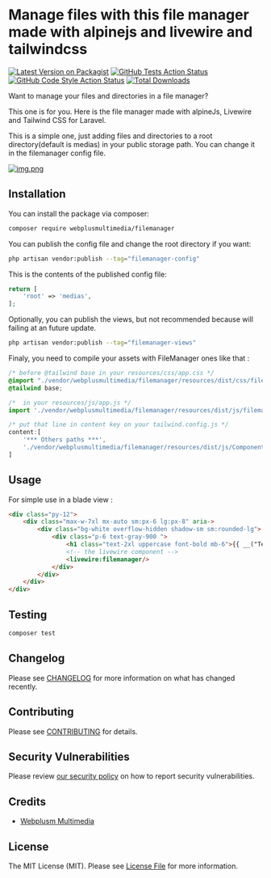 # Manage files with this file manager made with alpinejs and livewire and tailwindcss

[![Latest Version on Packagist](https://img.shields.io/packagist/v/webplusmultimedia/filemanager.svg?style=flat-square)](https://packagist.org/packages/webplusmultimedia/filemanager)
[![GitHub Tests Action Status](https://img.shields.io/github/actions/workflow/status/webplusmultimedia/filemanager/run-tests.yml?branch=main&label=tests&style=flat-square)](https://github.com/webplusmultimedia/filemanager/actions?query=workflow%3Arun-tests+branch%3Amain)
[![GitHub Code Style Action Status](https://img.shields.io/github/actions/workflow/status/webplusmultimedia/filemanager/fix-php-code-style-issues.yml?branch=main&label=code%20style&style=flat-square)](https://github.com/webplusmultimedia/filemanager/actions?query=workflow%3A"Fix+PHP+code+style+issues"+branch%3Amain)
[![Total Downloads](https://img.shields.io/packagist/dt/webplusmultimedia/filemanager.svg?style=flat-square)](https://packagist.org/packages/webplusmultimedia/filemanager)

Want to manage your files and directories in a file manager?

This one is for you. Here is the file manager made with alpineJs, Livewire and Tailwind CSS for Laravel.

This is a simple one, just adding files and directories to a root directory(default is medias) in your public storage path. You can change it in the filemanager config file.

[![img.png](https://i.postimg.cc/XvQ1M2gt/img.png)](https://postimg.cc/v1xtftkv)

## Installation

You can install the package via composer:

```bash
composer require webplusmultimedia/filemanager
```

You can publish the config file and change the root directory if you want:

```bash
php artisan vendor:publish --tag="filemanager-config"
```

This is the contents of the published config file:

```php
return [
    'root' => 'medias',
];
```

Optionally, you can publish the views, but not recommended because will failing at an future update.

```bash
php artisan vendor:publish --tag="filemanager-views"
```
Finaly, you need to compile your assets with  FileManager ones like that :
```css
/* before @tailwind base in your resources/css/app.css */
@import "./vendor/webplusmultimedia/filemanager/resources/dist/css/filemanager.css";
@tailwind base;
```
```javascript
/*  in your resources/js/app.js */
import './vendor/webplusmultimedia/filemanager/resources/dist/js/filemanager'
```
```javascript
/* put that line in content key on your tailwind.config.js */
content:[
    '*** Others paths ***',
    './vendor/webplusmultimedia/filemanager/resources/dist/js/Components/**/*.js'
]
```
## Usage
For simple use in a blade view :
```html
<div class="py-12">
    <div class="max-w-7xl mx-auto sm:px-6 lg:px-8" aria->
        <div class="bg-white overflow-hidden shadow-sm sm:rounded-lg">
            <div class="p-6 text-gray-900 ">
                <h1 class="text-2xl uppercase font-bold mb-6">{{ __("Téléversement de fichiers") }}</h1>
                <!-- the livewire component -->
                <livewire:filemanager/>
            </div>
        </div>
    </div>
</div>
```

## Testing

```bash
composer test
```

## Changelog

Please see [CHANGELOG](CHANGELOG.md) for more information on what has changed recently.

## Contributing

Please see [CONTRIBUTING](CONTRIBUTING.md) for details.

## Security Vulnerabilities

Please review [our security policy](../../security/policy) on how to report security vulnerabilities.

## Credits

- [Webplusm Multimedia](https://github.com/webplusmultimedia)

## License

The MIT License (MIT). Please see [License File](LICENSE.md) for more information.
